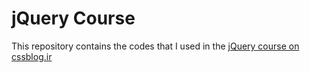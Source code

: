# jQuery Course
This repository contains the codes that I used in the 
[jQuery course on cssblog.ir](https://cssblog.ir/course/jquery)